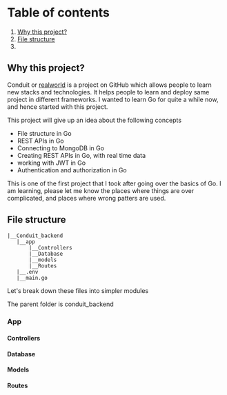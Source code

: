 
# Table of contents
1. [Why this project?](#why-this-project?)
2. [File structure](#file-structure)
3. 

## Why this project?<a name="why-this-project?"></a>

Conduit or [realworld](https://realworld.io) is a project on GitHub which allows people to learn new stacks and technologies.
It helps people to learn and deploy same project in different frameworks.
I wanted to learn Go for quite a while now, and hence started with this project. 

This project will give up an idea about the following concepts
- File structure in Go
- REST APIs in Go
- Connecting to MongoDB in Go
- Creating REST APIs in Go, with real time data
- working with JWT in Go
- Authentication and authorization in Go


This is one of the first project that I took after going over the basics of Go. I am learning, please let me know the places where things are over complicated, and places where wrong patters are used.


## File structure<a name="file-structure"></a>
```text
|__Conduit_backend
   |__app
	   |__Controllers
	   |__Database
	   |__models
	   |__Routes
   |__.env
   |__main.go
```

Let's break down these files into simpler modules

The parent folder is conduit_backend

### App
#### Controllers
#### Database
#### Models
#### Routes

